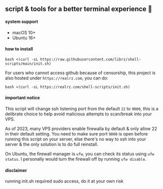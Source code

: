 ## script & tools for a better terminal experience 🚀

#### system support

- macOS 10+
- Ubuntu 16+

#### how to install

`bash <(curl -sL https://raw.githubusercontent.com/librz/shell-scripts/main/init.sh)`

For users who cannot access github because of censorship, this project is also hosted under `https://realrz.com`, you can do:

`bash <(curl -sL https://realrz.com/shell-scripts/init.sh)`

#### important notice

This script will change ssh listening port from the default `22` to `9000`, this is a delibrate choice to help avoid malicious attempts to scan/break into your VPS.

As of 2023, many VPS providers enable firewalla by default & only allow 22 in their default setting. You need to make sure port `9000` is open before running this script on your server, else there's no way to ssh into your server & the only solution is to do full reinstall.

On Ubuntu, the firewall manager is `ufw`, you can check its status using `ufw status`. I personally would turn the firewall off by running `ufw disable`.

#### disclaimer

running init.sh required sudo access, do it at your own risk
